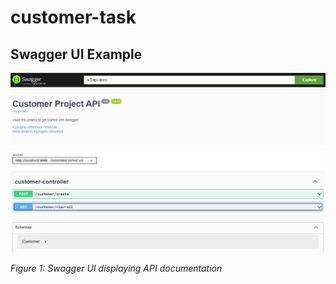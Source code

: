 # customer-task

## Swagger UI Example

![Swagger UI](./assets/img/OpenAPI.png)

*Figure 1: Swagger UI displaying API documentation*